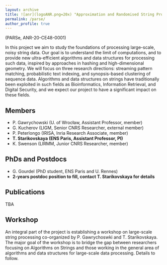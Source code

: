```yaml
---
layout: archive
title: ![anr](logoANR.png=20x) "Approximation and Randomised String Processing"
permalink: /parse/
author_profile: true
---
```


(PARSe, ANR-20-CE48-0001)

In this project we aim to study the foundations of processing large-scale, noisy string data. Our goal is to understand the limit of
computations, and to provide new ultra-efficient algorithms and data structures for processing such data, inspired by approaches in
hashing and high-dimensional geometry. We will focus on three research directions: streaming pattern matching, probabilistic text
indexing, and synopsis-based clustering of sequence data. Algorithms and data structures on strings have traditionally been
exploited in such fields as Bioinformatics, Information Retrieval, and Digital Security, and we expect our project to have a significant
impact on these fields.

## Members
* P. Gawrychowski (U. of Wrocław, Assistant Professor, member)
* G. Kucherov (LIGM, Senior CNRS Researcher, external member)
* P. Peterlongo (IRISA, Inria Research Associate, member)
* **T. Starikovskaya (ENS Paris, Assistant Professor, PI)**
* K. Swenson (LIRMM, Junior CNRS Researcher, member)

## PhDs and Postdocs
* G. Gourdel (PhD student, ENS Paris and U. Rennes)
* **2-years postdoc position to fill, contact T. Starikovskaya for details**

## Publications 
TBA

## Workshop
An integral part of the project is establishing a workshop on large-scale string processing co-organized by P. Gawrychoswki and T. Starikovskaya. The major goal of the workshop is to bridge the gap between researchers focusing on
Algorithms on Strings and those working in the general area of algorithms and data structures for large-scale data processing. Details to follow.




